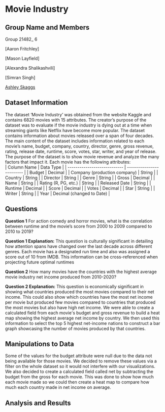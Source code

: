 # Movie Industry

## Group Name and Members

Group 21482_ 6

[Aaron Fritchley]

[Mason Layfield]

[Alexandra Shalikashvili]

[Simran Singh]

[Ashley Skaggs](https://github.com/skaggsashley1/4610_Project2)

## Dataset Information 

The dataset ‘Movie Industry’ was obtained from the website Kaggle and contains 6820 movies with 15 attributes. The creator’s purpose of the dataset was to evaluate if the movie industry is dying out at a time when streaming giants like Netflix have become more popular. The dataset contains information about movies released over a span of four decades. The main content of the dataset includes information related to each movie’s name, budget, company, country, director, genre, gross revenue, rating, release date, runtime, score, votes, star, writer, and year of release. The purpose of the dataset is to show movie revenue and analyze the many factors that impact it. Each movie has the following attributes: <br />
| Column Name                  | Data Type                 |
| ---------------------------- | ------------------------- |
| Budget                       | Decimal                   |
| Company (production company) | String                    |
| Country                      | String                    |
| Director                     | String                    |
| Genre                        | String                    |
| Gross                        | Decimal                   |
| Name                         | String                    |
| Rating (R, PG, etc.)         | String                    |
| Released Date                | String                    |
| Runtime                      | Decimal                   |
| Score                        | Decimal                   |
| Votes                        | Decimal                   |
| Star                         | String                    |
| Writer                       | String                    |
| Year                         | Decimal (changed to Date) |

## Questions

**Question 1**
For action comedy and horror movies, what is the correlation between runtime and the movie’s score from 2000 to 2009 compared to 2010 to 2019? <br />

**Question 1 Explanation:** This question is culturally significant in detailing how attention spans have changed over the last decade across different genres. Each movie has a designated run time and also was assigned a score out of 10 from IMDB. This information can be cross-referenced when projecting future optimal runtimes<br />

**Question 2**
How many movies have the countries with the highest average movie industry net income produced from 2010-2020? <br />

**Question 2 Explanation:** This question is economically significant in showing what countries produced the most movies compared to their net income. This could also show which countries have the most net income per movie but produced few movies compared to countries that produced the most movies but also have high net income. We were able to create a calculated field from each movie's budget and gross revenue to build a heat map showing the highest average net income by country. We then used this information to select the top 5 highest net-income nations to construct a bar graph showcasing the number of movies produced by that countries. <br />


## Manipulations to Data
Some of the values for the budget attribute were null due to the data not being available for those movies. We decided to remove these values via a filter on the whole dataset so it would not interfere with our visualizations. We also decided to create a calculated field called net by subtracting the budget from the gross for each movie. This was done to show how much each movie made so we could then create a heat map to compare how much each country made in net income on average.


## Analysis and Results

